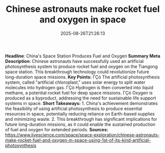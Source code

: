 ﻿---
title: "Chinese astronauts make rocket fuel and oxygen in space"
date: "2025-08-26T21:26:13"
category: "Markets"
summary: ""
slug: "chinese astronauts make rocket fuel and oxygen in space"
source_urls:
  - "https://www.livescience.com/space/space-exploration/chinese-astronauts-make-rocket-fuel-and-oxygen-in-space-using-1st-of-its-kind-artificial-photosynthesis"
seo:
  title: "Chinese astronauts make rocket fuel and oxygen in space | Hash n Hedge"
  description: ""
  keywords: ["news", "markets", "brief"]
---
**Headline**: China's Space Station Produces Fuel and Oxygen  **Summary Meta Description**: Chinese astronauts have successfully used an artificial photosynthesis system to produce rocket fuel and oxygen on the Tiangong space station. This breakthrough technology could revolutionize future long-duration space missions.  **Key Points:**  ΓÇó The artificial photosynthesis system, called "artificial chloroplast," uses solar energy to split water molecules into hydrogen gas. ΓÇó Hydrogen is then converted into liquid methane, a potential rocket fuel for deep space missions. ΓÇó Oxygen is produced as a byproduct, addressing the need for sustainable life support systems in space.  **Short Takeaways:**  1. China's achievement demonstrates the feasibility of using artificial photosynthesis to produce essential resources in space, potentially reducing reliance on Earth-based supplies and minimizing waste. 2. This breakthrough has significant implications for future long-duration missions, as it could enable the sustained production of fuel and oxygen for extended periods.  **Sources:**  https://www.livescience.com/space/space-exploration/chinese-astronauts-make-rocket-fuel-and-oxygen-in-space-using-1st-of-its-kind-artificial-photosynthesis 
